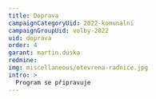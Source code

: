 ```yaml
---
title: Doprava
campaignCategoryUid: 2022-komunalni
campaignGroupUid: volby-2022
uid: doprava
order: 4
garant: martin.duska
redmine: 
img: miscellaneous/otevrena-radnice.jpg
intro: >
  Program se připravuje
---
```

